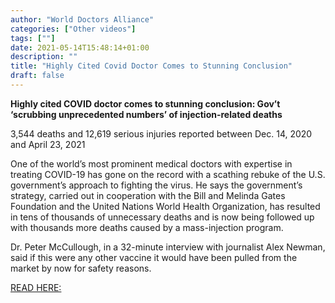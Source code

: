 ```yaml
---
author: "World Doctors Alliance"
categories: ["Other videos"]
tags: [""]
date: 2021-05-14T15:48:14+01:00
description: ""
title: "Highly Cited Covid Doctor Comes to Stunning Conclusion"
draft: false
---
```


**Highly cited COVID doctor comes to stunning conclusion: Gov’t ‘scrubbing unprecedented numbers’ of injection-related deaths**  

3,544 deaths and 12,619 serious injuries reported between Dec. 14, 2020 and April 23, 2021  

One of the world’s most prominent medical doctors with expertise in treating COVID-19 has gone on the record with a scathing rebuke of the U.S. government’s approach to fighting the virus. He says the government’s strategy, carried out in cooperation with the Bill and Melinda Gates Foundation and the United Nations World Health Organization, has resulted in tens of thousands of unnecessary deaths and is now being followed up with thousands more deaths caused by a mass-injection program.  

Dr. Peter McCullough, in a 32-minute interview with journalist Alex Newman, said if this were any other vaccine it would have been pulled from the market by now for safety reasons.  

[READ HERE:](https://leohohmann.com/2021/04/30/highly-cited-covid-doctor-comes-to-stunning-conclusion-govt-scrubbing-unprecedented-numbers-of-injection-related-deaths/)


